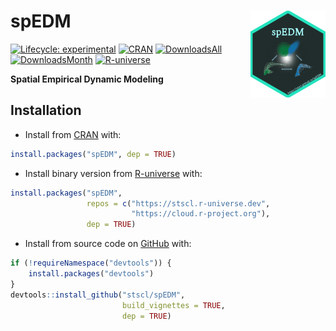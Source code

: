 
<!-- README.md is generated from README.Rmd. Please edit that file -->

# spEDM <img src="man/figures/logo.png" align="right" height="139" alt="https://stscl.github.io/spEDM/">

<!-- badges: start -->

[![Lifecycle:
experimental](https://img.shields.io/badge/lifecycle-experimental-cyan.svg)](https://lifecycle.r-lib.org/articles/stages.html#experimental)
[![CRAN](https://www.r-pkg.org/badges/version/spEDM)](https://CRAN.R-project.org/package=spEDM)
[![DownloadsAll](https://badgen.net/cran/dt/spEDM?color=orange)](https://CRAN.R-project.org/package=spEDM)
[![DownloadsMonth](https://cranlogs.r-pkg.org/badges/spEDM)](https://CRAN.R-project.org/package=spEDM)
[![R-universe](https://stscl.r-universe.dev/badges/spEDM?color=cyan)](https://stscl.r-universe.dev/spEDM)
<!-- badges: end -->

**Spatial Empirical Dynamic Modeling**

## Installation

- Install from [CRAN](https://CRAN.R-project.org/package=spEDM) with:

``` r
install.packages("spEDM", dep = TRUE)
```

- Install binary version from
  [R-universe](https://stscl.r-universe.dev/spEDM) with:

``` r
install.packages("spEDM",
                 repos = c("https://stscl.r-universe.dev",
                           "https://cloud.r-project.org"),
                 dep = TRUE)
```

- Install from source code on [GitHub](https://github.com/stscl/spEDM)
  with:

``` r
if (!requireNamespace("devtools")) {
    install.packages("devtools")
}
devtools::install_github("stscl/spEDM",
                         build_vignettes = TRUE,
                         dep = TRUE)
```
